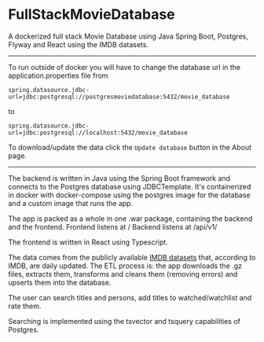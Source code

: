 # FullStackMovieDatabase
A dockerized full stack Movie Database using Java Spring Boot, Postgres, Flyway and React using the IMDB datasets.

---
To run outside of docker you will have to change the database url in the application.properties file from

`spring.datasource.jdbc-url=jdbc:postgresql://postgresmoviedatabase:5432/movie_database`

to

`spring.datasource.jdbc-url=jdbc:postgresql://localhost:5432/movie_database`

To download/update the data click the `Update database` button in the About page.

---
The backend is written in Java using the Spring Boot framework and connects to the Postgres database using JDBCTemplate. It's containerized in docker with docker-compose using the postgres image for the database and a custom image that runs the app.

The app is packed as a whole in one .war package, containing the backend and the frontend.
Frontend listens at /
Backend listens at /api/v1/

The frontend is written in React using Typescript.

The data comes from the publicly available [IMDB datasets](https://www.imdb.com/interfaces/) that, according to IMDB, are daily updated. The ETL process is: the app downloads the .gz files, extracts them, transforms and cleans them (removing errors) and upserts them into the database.

The user can search titles and persons, add titles to watched/watchlist and rate them.

Searching is implemented using the tsvector and tsquery capabilities of Postgres.
